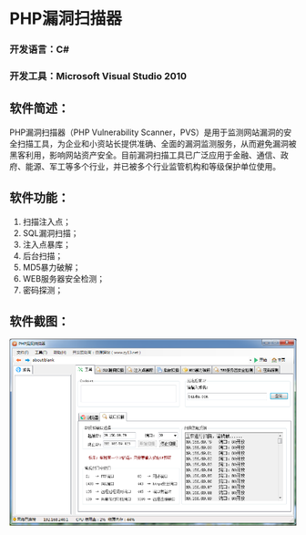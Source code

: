 # PHP漏洞扫描器
### 开发语言：C#
### 开发工具：Microsoft Visual Studio 2010
## 软件简述：
PHP漏洞扫描器（PHP Vulnerability Scanner，PVS）是用于监测网站漏洞的安全扫描工具，为企业和小资站长提供准确、全面的漏洞监测服务，从而避免漏洞被黑客利用，影响网站资产安全。目前漏洞扫描工具已广泛应用于金融、通信、政府、能源、军工等多个行业，并已被多个行业监管机构和等级保护单位使用。
## 软件功能：
1. 扫描注入点；
2. SQL漏洞扫描；
3. 注入点暴库；
4. 后台扫描；
5. MD5暴力破解；
6. WEB服务器安全检测；
7. 密码探测；
## 软件截图：
![logo.png](readme/logo.png)